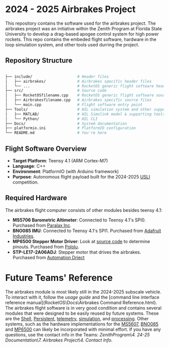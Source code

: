 # 2024 - 2025 Airbrakes Project

This repository contains the software used for the airbrakes project. The airbrakes project was an initiative within the Zenith Program at Florida State University to develop a drag-based apogee control system for high power rockets. This repo contains the embeded flight software, hardware in the loop simulation system, and other tools used durring the project. 

## Repository Structure

```bash

├── include/                    # Header files
│   ├── airbrakes/              # Airbrakes specific header files
│   └── ...                     # RocketOS generic flight software header files
├── src/                        # Source code
│   ├── RocketOSfilename.cpp    # RocketOS generic flight software source files
│   ├── Airbrakesfilename.cpp   # Airbrakes specific source files
│   └── main.cpp                # Flight software entry point
├── Tools/                      # HIL simulation system and other supporting tools
│   ├── MATLAB/                 # HIL Simulink model & supporting tools
│   └── Python/                 # HIL CLI
├── Docs/                       # System documentation
├── platformio.ini              # PlatformIO configuration
└── README.md                   # You're here
```

## Flight Software Overview

- **Target Platform**: Teensy 4.1 (ARM Cortex-M7)
- **Language**: C++
- **Environment**: PlatformIO (with Arduino framework)
- **Purpose**: Autonomous flight payload built for the 2024-2025 [USLI](https://www.nasa.gov/stem/studentlaunch/home/index.html) competition.

## Required Hardware
The airbrakes flight computer consists of other modules besides teensy 4.1: 
- **MS5706 Barometric Altimeter**: Connected to Teensy 4.1's SPI0. Purchased from [Paralax Inc](https://www.parallax.com/product/altimeter-module-ms5607/).
- **BNO085 IMU**: Connected to Teensy 4.1's SPI1. Purchased from [Adafruit Industries](https://www.adafruit.com/product/4754).
- **MP6500 Stepper Motor Driver**: Look at [source code](RocketOS\src\AirbrakesActuator.cpp) to determine pinouts. Purchased from [Pololu](https://www.pololu.com/product/2968).
- **STP-LE17-2A06ADJ**: Stepper motor that drives the airbrakes. Purchased from [Automation Driect](https://www.automationdirect.com/adc/shopping/catalog/motion_control/stepper_motor_linear_actuators/stepper_motor_linear_actuators/stp-le17-2a06adj)

# Future Teams' Reference
The airbrakes module is most likely still in the 2024-2025 subscale vehicle. To interact with it, follow the *usage guide* and the [command line interface reference manual](RocketOS\Docs\Airbrakes Command Reference.html). The airbrakes flight software is in very good condition and contains several modules that were designed to be easily reused by future systems. These are the [Shell](RocketOS\include\shell), [Persistent](RocketOS\include\persistent), [telemetry](RocketOS\include\telemetry), [simulation](RocketOS\include\simulation), and [processing](RocketOS\include\processing). Other systems, such as the hardware implementations for the [MS5607](RocketOS\src\AirbrakesSensors_Altimeter.cpp), [BNO085](RocketOS\src\AirbrakesSensors_IMU.cpp) and [MP6500](RocketOS\src\AirbrakesActuator.cpp) can likely be incorporated with minimal effort. If you have any questions, use the contact info in the Teams: *ZenithProgram\4. 24-25 Documentation\7. Airbrakes Project\4. Contact Info*.






